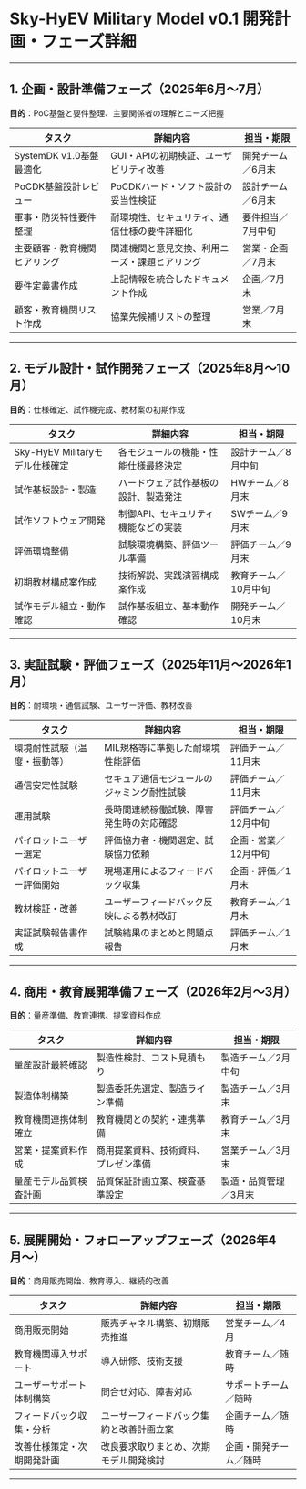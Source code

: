 # Sky-HyEV Military Model v0.1 開発計画・フェーズ詳細

---

## 1. 企画・設計準備フェーズ（2025年6月〜7月）

**目的**：PoC基盤と要件整理、主要関係者の理解とニーズ把握

| タスク                         | 詳細内容                                          | 担当・期限           |
|------------------------------|-------------------------------------------------|--------------------|
| SystemDK v1.0基盤最適化       | GUI・APIの初期検証、ユーザビリティ改善           | 開発チーム／6月末    |
| PoCDK基盤設計レビュー         | PoCDKハード・ソフト設計の妥当性検証               | 設計チーム／6月末    |
| 軍事・防災特性要件整理         | 耐環境性、セキュリティ、通信仕様の要件詳細化       | 要件担当／7月中旬    |
| 主要顧客・教育機関ヒアリング   | 関連機関と意見交換、利用ニーズ・課題ヒアリング     | 営業・企画／7月末    |
| 要件定義書作成                | 上記情報を統合したドキュメント作成                | 企画／7月末          |
| 顧客・教育機関リスト作成       | 協業先候補リストの整理                             | 営業／7月末          |

---

## 2. モデル設計・試作開発フェーズ（2025年8月〜10月）

**目的**：仕様確定、試作機完成、教材案の初期作成

| タスク                         | 詳細内容                                          | 担当・期限           |
|------------------------------|-------------------------------------------------|--------------------|
| Sky-HyEV Militaryモデル仕様確定 | 各モジュールの機能・性能仕様最終決定             | 設計チーム／8月中旬  |
| 試作基板設計・製造             | ハードウェア試作基板の設計、製造発注              | HWチーム／8月末      |
| 試作ソフトウェア開発           | 制御API、セキュリティ機能などの実装               | SWチーム／9月末      |
| 評価環境整備                   | 試験環境構築、評価ツール準備                      | 評価チーム／9月末    |
| 初期教材構成案作成             | 技術解説、実践演習構成案作成                      | 教育チーム／10月中旬 |
| 試作モデル組立・動作確認       | 試作基板組立、基本動作確認                         | 開発チーム／10月末   |

---

## 3. 実証試験・評価フェーズ（2025年11月〜2026年1月）

**目的**：耐環境・通信試験、ユーザー評価、教材改善

| タスク                         | 詳細内容                                          | 担当・期限           |
|------------------------------|-------------------------------------------------|--------------------|
| 環境耐性試験（温度・振動等）   | MIL規格等に準拠した耐環境性能評価                 | 評価チーム／11月末   |
| 通信安定性試験                | セキュア通信モジュールのジャミング耐性試験        | 評価チーム／11月末   |
| 運用試験                      | 長時間連続稼働試験、障害発生時の対応確認          | 評価チーム／12月中旬 |
| パイロットユーザー選定         | 評価協力者・機関選定、試験協力依頼                 | 企画・営業／12月中旬 |
| パイロットユーザー評価開始     | 現場運用によるフィードバック収集                   | 企画・評価／1月末    |
| 教材検証・改善                | ユーザーフィードバック反映による教材改訂           | 教育チーム／1月末    |
| 実証試験報告書作成            | 試験結果のまとめと問題点報告                        | 評価チーム／1月末    |

---

## 4. 商用・教育展開準備フェーズ（2026年2月〜3月）

**目的**：量産準備、教育連携、提案資料作成

| タスク                         | 詳細内容                                          | 担当・期限           |
|------------------------------|-------------------------------------------------|--------------------|
| 量産設計最終確認              | 製造性検討、コスト見積もり                         | 製造チーム／2月中旬  |
| 製造体制構築                  | 製造委託先選定、製造ライン準備                     | 製造チーム／3月末    |
| 教育機関連携体制確立          | 教育機関との契約・連携準備                         | 教育チーム／3月末    |
| 営業・提案資料作成            | 商用提案資料、技術資料、プレゼン準備                | 営業チーム／3月末    |
| 量産モデル品質検査計画        | 品質保証計画立案、検査基準設定                     | 製造・品質管理／3月末|

---

## 5. 展開開始・フォローアップフェーズ（2026年4月〜）

**目的**：商用販売開始、教育導入、継続的改善

| タスク                         | 詳細内容                                          | 担当・期限           |
|------------------------------|-------------------------------------------------|--------------------|
| 商用販売開始                  | 販売チャネル構築、初期販売推進                     | 営業チーム／4月      |
| 教育機関導入サポート          | 導入研修、技術支援                                | 教育チーム／随時     |
| ユーザーサポート体制構築      | 問合せ対応、障害対応                              | サポートチーム／随時 |
| フィードバック収集・分析      | ユーザーフィードバック集約と改善計画立案           | 企画チーム／随時     |
| 改善仕様策定・次期開発計画   | 改良要求取りまとめ、次期モデル開発検討             | 企画・開発チーム／随時|

---
